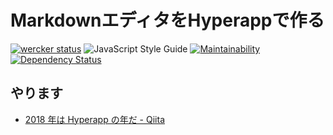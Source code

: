 # MarkdownエディタをHyperappで作る

[![wercker status](https://app.wercker.com/status/c7fce8eb3bab479b07fc7cb103382699/s/master "wercker status")](https://app.wercker.com/project/byKey/c7fce8eb3bab479b07fc7cb103382699)
![JavaScript Style Guide](https://img.shields.io/badge/code_style-standard-brightgreen.svg)
[![Maintainability](https://api.codeclimate.com/v1/badges/bb6744672d28bed9941d/maintainability)](https://codeclimate.com/github/sKawashima/markdown-editor_withHyperapp/maintainability)
[![Dependency Status](https://beta.gemnasium.com/badges/github.com/sKawashima/markdown-editor_withHyperapp.svg)](https://beta.gemnasium.com/projects/github.com/sKawashima/markdown-editor_withHyperapp)

## やります
- [2018 年は Hyperapp の年だ - Qiita](https://qiita.com/JorgeBucaran/items/c48446babe0627e25ee6)
